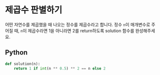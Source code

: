 # 제곱수 판별하기
어떤 자연수를 제곱했을 때 나오는 정수를 제곱수라고 합니다. 정수 `n`이 매개변수로 주어질 때, `n`이 제곱수라면 1을 아니라면 2를 return하도록 solution 함수를 완성해주세요.

## Python
```python
def solution(n):
    return 1 if int(n ** 0.5) ** 2 == n else 2
```